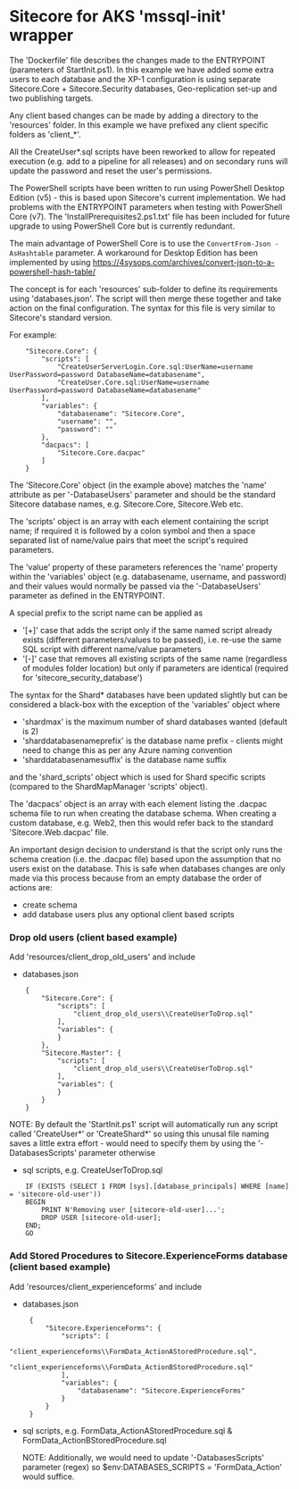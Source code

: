 # Sitecore for AKS 'mssql-init' wrapper

The 'Dockerfile' file describes the changes made to the ENTRYPOINT (parameters of StartInit.ps1). In this example we have added some extra users
to each database and the XP-1 configuration is using separate Sitecore.Core + Sitecore.Security databases, Geo-replication set-up and two publishing targets.

Any client based changes can be made by adding a directory to the 'resources' folder. In this example we have prefixed any client specific folders as 'client_*'.

All the CreateUser*.sql scripts have been reworked to allow for repeated execution (e.g. add to a pipeline for all releases) and on secondary runs will update
the password and reset the user's permissions.

The PowerShell scripts have been written to run using PowerShell Desktop Edition (v5) - this is based upon Sitecore's current implementation. We had problems with the ENTRYPOINT parameters when testing with PowerShell Core (v7). The 'InstallPrerequisites2.ps1.txt' file has been included for future upgrade to using PowerShell Core but is currently redundant.

The main advantage of PowerShell Core is to use the `ConvertFrom-Json -AsHashtable` parameter. A workaround for Desktop Edition has been implemented by using https://4sysops.com/archives/convert-json-to-a-powershell-hash-table/

The concept is for each 'resources' sub-folder to define its requirements using 'databases.json'. The script will then merge these together and take action on the final configuration.
The syntax for this file is very similar to Sitecore's standard version.

For example:
```
    "Sitecore.Core": {
        "scripts": [
            "CreateUserServerLogin.Core.sql:UserName=username UserPassword=password DatabaseName=databasename",
            "CreateUser.Core.sql:UserName=username UserPassword=password DatabaseName=databasename"
        ],
        "variables": {
            "databasename": "Sitecore.Core",
            "username": "",
            "password": ""
        },
        "dacpacs": [
            "Sitecore.Core.dacpac"
        ]
    }
```

The 'Sitecore.Core' object (in the example above) matches the 'name' attribute as per '-DatabaseUsers' parameter and should be the standard Sitecore database names, e.g. Sitecore.Core, Sitecore.Web etc.

The 'scripts' object is an array with each element containing the script name; if required it is followed by a colon symbol and then a space separated list of name/value pairs that meet the script's required parameters.

The 'value' property of these parameters references the 'name' property within the 'variables' object (e.g. databasename, username, and password) and their values would normally be passed via the '-DatabaseUsers' parameter as defined in the ENTRYPOINT.

A special prefix to the script name can be applied as
- '[+]' case that adds the script only if the same named script already exists (different parameters/values to be passed), i.e. re-use the same SQL script with different name/value parameters
- '[-]' case that removes all existing scripts of the same name (regardless of modules folder location) but only if parameters are identical (required for 'sitecore_security_database')

The syntax for the Shard* databases have been updated slightly but can be considered a black-box with the exception of the 'variables' object where
- 'shardmax' is the maximum number of shard databases wanted (default is 2)
- 'sharddatabasenameprefix' is the database name prefix - clients might need to change this as per any Azure naming convention
- 'sharddatabasenamesuffix' is the database name suffix

and the 'shard_scripts' object which is used for Shard specific scripts (compared to the ShardMapManager  'scripts' object).

The 'dacpacs' object is an array with each element listing the .dacpac schema file to run when creating the database schema. When creating a custom database, e.g. Web2, then this would refer back to the standard 'Sitecore.Web.dacpac' file.
 
An important design decision to understand is that the script only runs the schema creation (i.e. the .dacpac file) based upon the assumption that no users exist on the database. This is safe when databases changes are only made via this process because from an empty database the order of actions are:
- create schema
- add database users plus any optional client based scripts

### Drop old users (client based example)
Add 'resources/client_drop_old_users' and include
- databases.json
```
    {
        "Sitecore.Core": {
            "scripts": [
                "client_drop_old_users\\CreateUserToDrop.sql"
            ],
            "variables": {
            }
        },
        "Sitecore.Master": {
            "scripts": [
                "client_drop_old_users\\CreateUserToDrop.sql"
            ],
            "variables": {
            }
        }
    }
```
  NOTE: By default the 'StartInit.ps1' script will automatically run any script called 'CreateUser*' or 'CreateShard*' so using this unusal file naming saves a little extra effort - would need to specify them by using the '-DatabasesScripts' parameter otherwise
- sql scripts, e.g. CreateUserToDrop.sql
```
    IF (EXISTS (SELECT 1 FROM [sys].[database_principals] WHERE [name] = 'sitecore-old-user'))
    BEGIN
        PRINT N'Removing user [sitecore-old-user]...';
        DROP USER [sitecore-old-user];
    END;
    GO
```

### Add Stored Procedures to Sitecore.ExperienceForms database (client based example)
Add 'resources/client_experienceforms' and include
- databases.json
```
     {
         "Sitecore.ExperienceForms": {
             "scripts": [
                 "client_experienceforms\\FormData_ActionAStoredProcedure.sql",
                 "client_experienceforms\\FormData_ActionBStoredProcedure.sql"
             ],
             "variables": {
                 "databasename": "Sitecore.ExperienceForms"
             }
         }
     }
```
- sql scripts, e.g. FormData_ActionAStoredProcedure.sql & FormData_ActionBStoredProcedure.sql

  NOTE: Additionally, we would need to update '-DatabasesScripts' parameter (regex) so $env:DATABASES_SCRIPTS = 'FormData_Action' would suffice.
